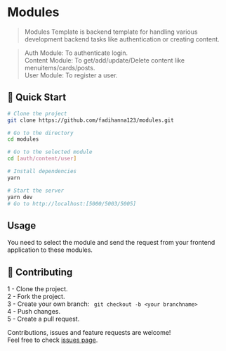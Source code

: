 # Modules

> Modules Template is backend template for handling various development backend tasks like authentication or creating content. <br />

> Auth Module: To authenticate login. <br />
> Content Module: To get/add/update/Delete content like menuitems/cards/posts. <br />
> User Module: To register a user. <br />

## 🚀 Quick Start

```sh
# Clone the project
git clone https://github.com/fadihanna123/modules.git
```

```sh
# Go to the directory
cd modules
```

```sh
# Go to the selected module
cd [auth/content/user]
```

```sh
# Install dependencies
yarn
```

```sh
# Start the server
yarn dev
# Go to http://localhost:[5000/5003/5005]
```

## Usage

You need to select the module and send the request from your frontend application to these modules.

## 🤝 Contributing

1 - Clone the project. <br />
2 - Fork the project. <br />
3 - Create your own branch: `
git checkout -b <your branchname>` <br />
4 - Push changes. <br />
5 - Create a pull request. <br />

Contributions, issues and feature requests are welcome!<br />Feel free to check [issues page](https://github.com/fadihanna123/modules/issues).
